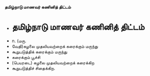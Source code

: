 **தமிழ்நாடு மாணவர் கணினித் திட்டம்**
- # தமிழ்நாடு மாணவர் கணினித் திட்டம்
- n. (மரு.
- வேதி)கழலை முதலியவற்றைக் கரைக்கும் மருந்து
- கூறுபடுத்திக் கரைக்கும் மருந்து
- கரைக்கும் பூச்சி
- (பெயரடை) கழலை முதலியவற்றைக் கரைக்கிற
-  கூறுபடுத்திச் சிதைக்கிற.

